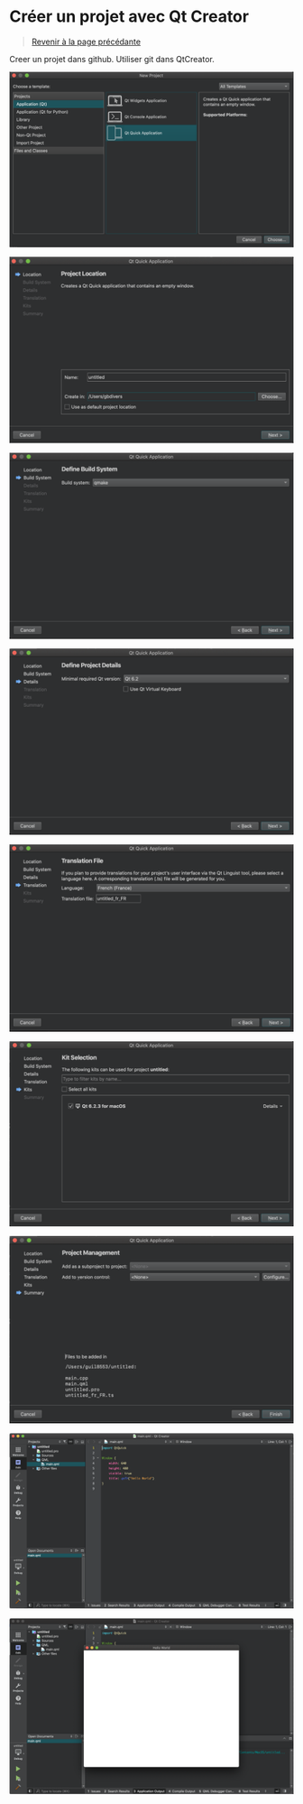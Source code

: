 
# Créer un projet avec Qt Creator

> [Revenir à la page précédante](README.md)

Creer un projet dans github. Utiliser git dans QtCreator.

![Page d'acceuil](images/qtc_07.png)

![Page d'acceuil](images/qtc_08.png)

![Page d'acceuil](images/qtc_09.png)

![Page d'acceuil](images/qtc_10.png)

![Page d'acceuil](images/qtc_11.png)

![Page d'acceuil](images/qtc_12.png)

![Page d'acceuil](images/qtc_13.png)

![Page d'acceuil](images/qtc_14.png)

![Page d'acceuil](images/qtc_15.png)
